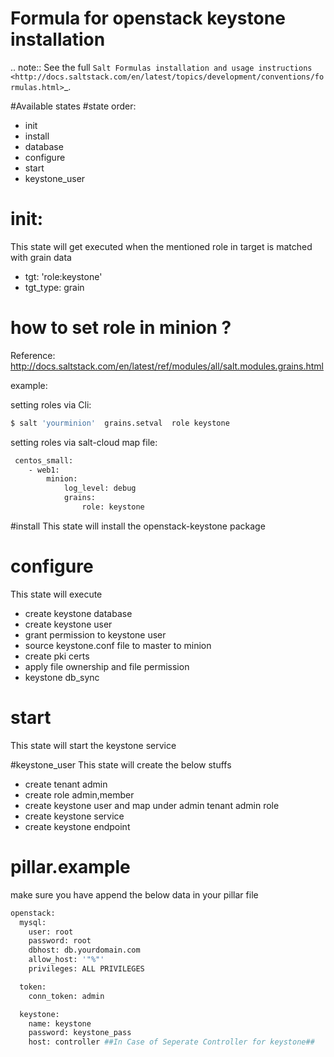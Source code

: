 # Formula for openstack keystone installation
.. note::
    See the full `Salt Formulas installation and usage instructions
    <http://docs.saltstack.com/en/latest/topics/development/conventions/formulas.html>`_.

#Available states
#state order:
* init
* install
* database
* configure
* start
* keystone_user


# init:
This state will get executed when the mentioned role in target is matched with grain data
- tgt: 'role:keystone'
- tgt_type: grain

# how to set role in minion ?
Reference:
http://docs.saltstack.com/en/latest/ref/modules/all/salt.modules.grains.html

example:

setting roles via Cli:
```sh
$ salt 'yourminion'  grains.setval  role keystone
```
setting roles via  salt-cloud map file:

```sh
 centos_small:
    - web1:
        minion:
            log_level: debug
            grains:
                role: keystone
 ```            


#install
 This state will install the openstack-keystone package 
 
# configure
This state will execute 

* create keystone database
* create keystone user
* grant permission to keystone user
* source keystone.conf file to master to minion
* create pki certs
* apply file ownership and file permission 
* keystone db_sync

# start 
This state will start the keystone service

#keystone_user
This state will create the below stuffs
* create tenant admin
* create role admin,member
* create keystone user and map under admin tenant admin role
* create keystone service
* create keystone endpoint


# pillar.example
make sure you have append the below data in your pillar file
```sh
openstack:
  mysql:
    user: root
    password: root
    dbhost: db.yourdomain.com
    allow_host: '"%"'
    privileges: ALL PRIVILEGES

  token:
    conn_token: admin

  keystone:
    name: keystone
    password: keystone_pass
    host: controller ##In Case of Seperate Controller for keystone##
```



 